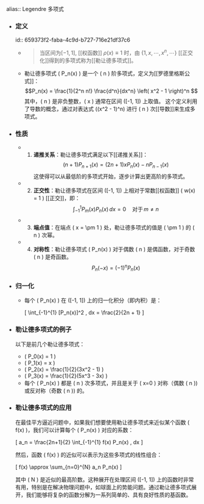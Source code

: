 alias:: Legendre 多项式

- ### 定义
  id:: 659373f2-faba-4c9d-b727-716e21df37c6
	- >当区间为$[-1,1]$, [[权函数]] $\rho(x)\equiv1$ 时，由 $\{1,x,\cdots,x^n,\cdots\}$ [[正交化]]得到的多项式称为[[勒让德多项式]]。
	- 勒让德多项式 \( P_n(x) \) 是一个 \( n \) 阶多项式，定义为[[罗德里格斯公式]]：
	  $$P_n(x) = \frac{1}{2^n n!} \frac{d^n}{dx^n} \left( x^2 - 1 \right)^n $$
	  其中，\( n \) 是非负整数，\( x \) 通常在区间 \([-1, 1]\) 上取值。
	  这个定义利用了导数的概念，通过对表达式 \((x^2 - 1)^n\) 进行 \( n \) 次[[导数]]来生成多项式。
- ### 性质
	- 1. **递推关系**：勒让德多项式满足以下[[递推关系]]：
	   $$ (n+1)P_{n+1}(x) = (2n+1) x P_n(x) - n P_{n-1}(x) $$
	   这使得可以从最低阶的多项式开始，逐步计算出更高阶的多项式。
	- 2. **正交性**：勒让德多项式在区间 \([-1, 1]\) 上相对于常数[[权函数]] \( w(x) = 1 \) [[正交]]，即：
	   $$ \int_{-1}^{1} P_m(x) P_n(x) \, dx = 0 \quad \text{对于} \, m \neq n $$
	- 3. **端点值**：在端点 \( x = \pm 1 \) 处，勒让德多项式的值是 \( \pm 1 \) 的 \( n \) 次幂。
	- 4. **对称性**：勒让德多项式 \( P_n(x) \) 对于偶数 \( n \) 是偶函数，对于奇数 \( n \) 是奇函数。
	  $$
	  P_n(-x)=(-1)^n P_n(x)
	  $$
- ### 归一化
	- 每个 \( P_n(x) \) 在 \([-1, 1]\) 上的归一化积分（即内积）是：
	  
	  \[ \int_{-1}^{1} [P_n(x)]^2 \, dx = \frac{2}{2n + 1} \]
- ### 勒让德多项式的例子
  以下是前几个勒让德多项式：
	- \( P_0(x) = 1 \)
	- \( P_1(x) = x \)
	- \( P_2(x) = \frac{1}{2}(3x^2 - 1) \)
	- \( P_3(x) = \frac{1}{2}(5x^3 - 3x) \)
	- 每个 \( P_n(x) \) 都是 \( n \) 次多项式，并且是关于 \( x=0 \) 对称（偶数 \( n \)) 或反对称（奇数 \( n \)) 的。
- ### 勒让德多项式的应用
  
  在最佳平方逼近问题中，如果我们想要使用勒让德多项式来近似某个函数 \( f(x) \)，我们可以计算每个 \( P_n(x) \) 对应的系数：
  
  \[ a_n = \frac{2n+1}{2} \int_{-1}^{1} f(x) P_n(x) \, dx \]
  
  然后，函数 \( f(x) \) 的近似可以表示为这些多项式的线性组合：
  
  \[ f(x) \approx \sum_{n=0}^{N} a_n P_n(x) \]
  
  其中 \( N \) 是近似的最高阶数。这种展开在处理区间 \([-1, 1]\) 上的函数时非常有用，特别是在解决物理问题中，如球面上的势能问题。通过勒让德多项式展开，我们能够将复杂的函数分解为一系列简单的、具有良好性质的基函数。